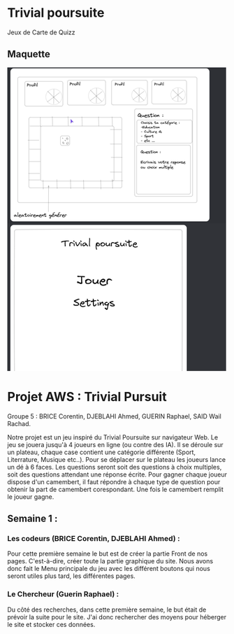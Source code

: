 # Trivial poursuite

Jeux de Carte de Quizz

## Maquette

![Alt text](assets/images/maquette.png)
# Projet AWS : Trivial Pursuit

Groupe 5 : BRICE Corentin, DJEBLAHI Ahmed, GUERIN Raphael, SAID Wail Rachad.

Notre projet est un jeu inspiré du Trivial Poursuite sur navigateur Web. Le jeu se jouera jusqu'à 4 joueurs en ligne (ou contre des IA). Il se déroule sur un plateau, chaque case contient une catégorie différente (Sport, Literrature, Musique etc..). Pour se déplacer sur le plateau les joueurs lance un dé à 6 faces. Les questions seront soit des questions à choix multiples, soit des questions attendant une réponse écrite. Pour gagner chaque joueur dispose d'un camembert, il faut répondre à chaque type de question pour obtenir la part de camembert corespondant. Une fois le camembert remplit le joueur gagne.

## Semaine 1 :

### Les codeurs (BRICE Corentin, DJEBLAHI Ahmed) :

Pour cette première semaine le but est de créer la partie Front de nos pages. C'est-à-dire, créer toute la partie graphique du site. Nous avons donc fait le Menu principale du jeu avec les différent boutons qui nous seront utiles plus tard, les différentes pages.

### Le Chercheur (Guerin Raphael) :

Du côté des recherches, dans cette première semaine, le but était de prévoir la suite pour le site. J'ai donc rechercher des moyens pour héberger le site et stocker ces données. 